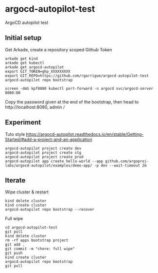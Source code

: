 # argocd-autopilot-test

ArgoCD autopilot test

## Initial setup

Get Arkade, create a repository scoped Github Token

```
arkade get kind
arkade get kubectl
arkade get argocd-autopilot
export GIT_TOKEN=ghp_XXXXXXXXX
export GIT_REPO=https://github.com/rgarrigue/argocd-autopilot-test
argocd-autopilot repo bootstrap

screen -dmS kpf8080 kubectl port-forward -n argocd svc/argocd-server 8080:80
```

Copy the password given at the end of the bootstrap, then head to http://localhost:8080, admin / <password>

## Experiment

Tuto style https://argocd-autopilot.readthedocs.io/en/stable/Getting-Started/#add-a-project-and-an-application

```
argocd-autopilot project create dev
argocd-autopilot project create stg
argocd-autopilot project create prod
argocd-autopilot app create hello-world --app github.com/argoproj-labs/argocd-autopilot/examples/demo-app/ -p dev --wait-timeout 2m
```

## Iterate

Wipe cluster & restart

```
kind delete cluster
kind create cluster
argocd-autopilot repo bootstrap --recover
```

Full wipe

```
cd argocd-autopilot-test
git pull
kind delete cluster
rm -rf apps bootstrap project 
git add .
git commit -m "chore: full wipe"
git push
kind create cluster
argocd-autopilot repo bootstrap
git pull
```

